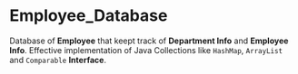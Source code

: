 # Employee_Database

Database of **Employee** that keept track of **Department Info** and **Employee Info**.
Effective implementation of Java Collections like `HashMap`, `ArrayList` and `Comparable` **Interface**.
